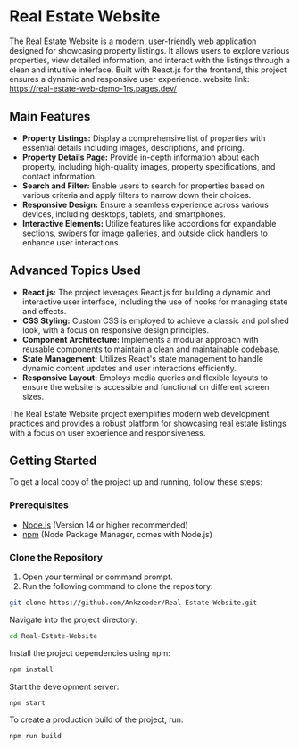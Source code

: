 # Real Estate Website

The Real Estate Website is a modern, user-friendly web application designed for showcasing property listings. It allows users to explore various properties, view detailed information, and interact with the listings through a clean and intuitive interface. Built with React.js for the frontend, this project ensures a dynamic and responsive user experience.
website link: https://real-estate-web-demo-1rs.pages.dev/

## Main Features

- **Property Listings:** Display a comprehensive list of properties with essential details including images, descriptions, and pricing.
- **Property Details Page:** Provide in-depth information about each property, including high-quality images, property specifications, and contact information.
- **Search and Filter:** Enable users to search for properties based on various criteria and apply filters to narrow down their choices.
- **Responsive Design:** Ensure a seamless experience across various devices, including desktops, tablets, and smartphones.
- **Interactive Elements:** Utilize features like accordions for expandable sections, swipers for image galleries, and outside click handlers to enhance user interactions.

## Advanced Topics Used

- **React.js:** The project leverages React.js for building a dynamic and interactive user interface, including the use of hooks for managing state and effects.
- **CSS Styling:** Custom CSS is employed to achieve a classic and polished look, with a focus on responsive design principles.
- **Component Architecture:** Implements a modular approach with reusable components to maintain a clean and maintainable codebase.
- **State Management:** Utilizes React's state management to handle dynamic content updates and user interactions efficiently.
- **Responsive Layout:** Employs media queries and flexible layouts to ensure the website is accessible and functional on different screen sizes.

The Real Estate Website project exemplifies modern web development practices and provides a robust platform for showcasing real estate listings with a focus on user experience and responsiveness.


## Getting Started

To get a local copy of the project up and running, follow these steps:

### Prerequisites

- [Node.js](https://nodejs.org/) (Version 14 or higher recommended)
- [npm](https://www.npmjs.com/) (Node Package Manager, comes with Node.js)

### Clone the Repository

1. Open your terminal or command prompt.
2. Run the following command to clone the repository:
```bash
git clone https://github.com/Ankzcoder/Real-Estate-Website.git
```
Navigate into the project directory:
```bash
cd Real-Estate-Website
```
Install the project dependencies using npm:
```bash
npm install
```
Start the development server:
```bash
npm start
```
To create a production build of the project, run:
 ```bash
npm run build
```  




